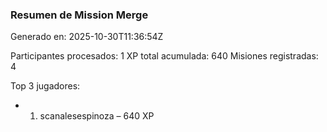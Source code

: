 ### Resumen de Mission Merge
Generado en: 2025-10-30T11:36:54Z

Participantes procesados: 1
XP total acumulada: 640
Misiones registradas: 4

Top 3 jugadores:
- 1. scanalesespinoza – 640 XP
